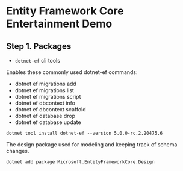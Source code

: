 # Entity Framework Core Entertainment Demo

## Step 1. Packages

- `dotnet-ef` cli tools

Enables these commonly used dotnet-ef commands:
- dotnet ef migrations add
- dotnet ef migrations list
- dotnet ef migrations script
- dotnet ef dbcontext info
- dotnet ef dbcontext scaffold
- dotnet ef database drop
- dotnet ef database update

```console
dotnet tool install dotnet-ef --version 5.0.0-rc.2.20475.6
```

The design package used for modeling and keeping track of schema changes.

```console
dotnet add package Microsoft.EntityFrameworkCore.Design
```

